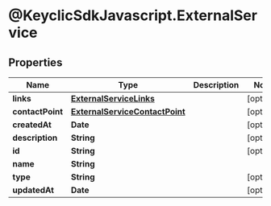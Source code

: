 # @KeyclicSdkJavascript.ExternalService

## Properties
Name | Type | Description | Notes
------------ | ------------- | ------------- | -------------
**links** | [**ExternalServiceLinks**](ExternalServiceLinks.md) |  | [optional] 
**contactPoint** | [**ExternalServiceContactPoint**](ExternalServiceContactPoint.md) |  | [optional] 
**createdAt** | **Date** |  | [optional] 
**description** | **String** |  | [optional] 
**id** | **String** |  | [optional] 
**name** | **String** |  | 
**type** | **String** |  | [optional] 
**updatedAt** | **Date** |  | [optional] 


